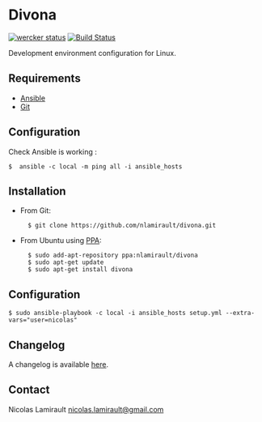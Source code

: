 # Divona

[![wercker status](https://app.wercker.com/status/c7d97c1954dfa32673abfcc7dae1ffc9 "wercker status")](https://app.wercker.com/project/bykey/c7d97c1954dfa32673abfcc7dae1ffc9)
[![Build Status](https://drone.io/github.com/nlamirault/divona/status.png)](https://drone.io/github.com/nlamirault/divona/latest)

Development environment configuration for Linux.

## Requirements

* [Ansible][]
* [Git][]


## Configuration

Check Ansible is working :

    $  ansible -c local -m ping all -i ansible_hosts

## Installation

* From Git:

        $ git clone https://github.com/nlamirault/divona.git

* From Ubuntu using [PPA](https://launchpad.net/~nlamirault/+archive/divona):

        $ sudo add-apt-repository ppa:nlamirault/divona
		$ sudo apt-get update
		$ sudo apt-get install divona

## Configuration

    $ sudo ansible-playbook -c local -i ansible_hosts setup.yml --extra-vars="user=nicolas"

## Changelog

A changelog is available [here](ChangeLog.md).

## Contact

Nicolas Lamirault <nicolas.lamirault@gmail.com>


[Ansible]: http://www.ansible.com
[Git]: http://git-scm.com

